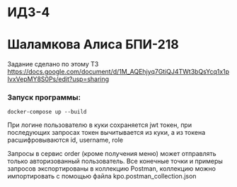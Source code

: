 # ИДЗ-4
# Шаламкова Алиса БПИ-218
Задание сделано по этому ТЗ
https://docs.google.com/document/d/1M_AQEhjyq7GtiQJ4TWt3bQsYcq1x1pIvxVepMY8S0Ps/edit?usp=sharing

### Запуск программы:
```
docker-compose up --build
```

При логине пользователю в куки сохраняется jwt токен, 
при последующих запросах токен вычитывается из куки, а из токена расшифровываются id, username, role

Запросы в сервис order (кроме получения меню) может отправлять только авторизованный пользователь.
Все конечные точки и примеры запросов экспортированы в коллекцию Postman,
коллекцию можно импортировать с помощью файла kpo.postman_collection.json
